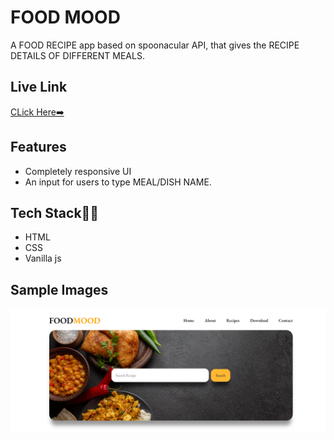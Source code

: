 # FOOD MOOD 

A FOOD RECIPE app based on spoonacular API, that gives the RECIPE DETAILS OF DIFFERENT MEALS.


## Live Link
[CLick Here➡️]()

## Features

- Completely responsive UI
- An input for users to type MEAL/DISH NAME.



## Tech Stack👩‍💻

- HTML
- CSS
- Vanilla js

## Sample Images

![alt text](DESIGN'/1.png)

